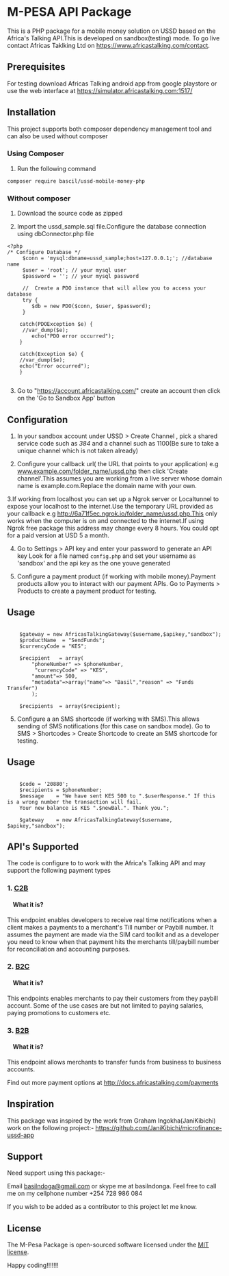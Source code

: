 # M-PESA API Package

This is a PHP package for a mobile money solution on USSD based on the Africa's Talking API.This is developed on sandbox(testing) mode. To go live contact Africas Taklking Ltd on https://www.africastalking.com/contact.

## Prerequisites

For testing download Africas Talking android app from google playstore or use the web interface at https://simulator.africastalking.com:1517/


## Installation

This project supports both composer dependency management tool and can also be used without composer

### Using Composer
1. Run the following command
```
composer require bascil/ussd-mobile-money-php
```
### Without composer

1. Download the source code as zipped 

2. Import the ussd_sample.sql file.Configure the database connection using dbConnector.php file
``` 
<?php 
/* Configure Database */
     $conn = 'mysql:dbname=ussd_sample;host=127.0.0.1;'; //database name
     $user = 'root'; // your mysql user 
     $password = ''; // your mysql password

     //  Create a PDO instance that will allow you to access your database
     try {
        $db = new PDO($conn, $user, $password);
     }

    catch(PDOException $e) {
     //var_dump($e);
        echo("PDO error occurred");
    }

    catch(Exception $e) {
    //var_dump($e);
    echo("Error occurred");
    }
    
```
3. Go to "https://account.africastalking.com/" create an account then click on the 'Go to Sandbox App' button

## Configuration

1. In your sandbox account under USSD > Create Channel , pick a shared service code  such as *384* and a channel such as 1100(Be sure to take a unique channel which is not taken already)

2. Configure your callback url( the URL that points to your application) e.g www.example.com/folder_name/ussd.php then click 'Create channel'.This assumes you are working from a live server whose domain name is example.com.Replace the domain name with your own.

3.If working from localhost you can set up a Ngrok server or Localtunnel to expose your localhost to the internet.Use the temporary URL provided as your callback e.g  http://6a71f5ec.ngrok.io/folder_name/ussd.php.This only works when the computer is on and connected to the internet.If using Ngrok free package this address may change every 8 hours. You could opt for a paid version at USD 5 a month.


4. Go to Settings > API key and enter your password to generate an API key Look for a file named `config.php` and set your username as 'sandbox' and the api key as the one youve generated

5. Configure a payment product (if working with mobile money).Payment products allow you to interact with our payment APIs. Go to Payments > Products to create a payment product for testing. 


## Usage
```
   
    $gateway = new AfricasTalkingGateway($username,$apikey,"sandbox");
    $productName  = "SendFunds"; 
    $currencyCode = "KES";

    $recipient   = array(
        "phoneNumber" => $phoneNumber,
         "currencyCode" => "KES", 
        "amount"=> 500,
        "metadata"=>array("name"=> "Basil","reason" => "Funds Transfer")
        );

    $recipients  = array($recipient);

```

5. Configure a an SMS shortcode (if working with SMS).This allows sending of SMS notifications (for this case on sandbox mode). Go to SMS > Shortcodes > Create Shortcode to create an SMS shortcode for testing. 


## Usage
```
   
    $code = '20880';
    $recipients = $phoneNumber;
    $message    = "We have sent KES 500 to ".$userResponse." If this is a wrong number the transaction will fail.
    Your new balance is KES ".$newBal.". Thank you.";

    $gateway    = new AfricasTalkingGateway($username, $apikey,"sandbox");

```

## API's Supported
The code  is configure to to work with the Africa's Talking API and may support the following payment types


### 1. [C2B](https://developer.safaricom.co.ke/docs#c2b-api)
#### &nbsp; &nbsp; What it is?
This endpoint enables developers to receive real time notifications when a client makes a payments to a merchant's Till number or Paybill number. It assumes the payment are made via the SIM card toolkit and as a developer you need to know when that payment hits the merchants till/paybill number for reconciliation and accounting purposes.


### 2. [B2C](https://developer.safaricom.co.ke/docs#b2c-api)
#### &nbsp; &nbsp; What it is?
This endpoints enables merchants to pay their customers from they paybill account. Some of the use cases are but not limited to paying salaries, paying promotions to customers etc.

### 3. [B2B](https://developer.safaricom.co.ke/docs#b2b-api)
#### &nbsp; &nbsp; What it is?
This endpoint allows merchants to transfer funds from business to business accounts. 

Find out more payment options at http://docs.africastalking.com/payments


## Inspiration

This package was inspired by the work from Graham Ingokha(JaniKibichi) work on the following project:-
https://github.com/JaniKibichi/microfinance-ussd-app


## Support
Need support using this package:-

Email basilndoga@gmail.com or skype me at basilndonga. Feel free to call me on my cellphone number +254 728 986 084

If you wish to be added as a contributor to this project let me know.

## License

The M-Pesa Package is open-sourced software licensed under the [MIT license](http://opensource.org/licenses/MIT).

Happy coding!!!!!!!

